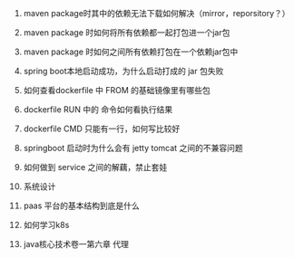 1. maven package时其中的依赖无法下载如何解决（mirror，reporsitory？）

2. maven package 时如何将所有依赖都一起打包进一个jar包
3. maven package 时如何之间所有依赖打包在一个依赖jar包中
4. spring boot本地启动成功，为什么启动打成的 jar 包失败
5. 如何查看dockerfile 中 FROM 的基础镜像里有哪些包
6. dockerfile RUN 中的 命令如何看执行结果
7. dockerfile CMD 只能有一行，如何写比较好
8. springboot 启动时为什么会有 jetty tomcat 之间的不兼容问题
9. 如何做到 service 之间的解藕，禁止套娃
10. 系统设计
11. paas 平台的基本结构到底是什么
12. 如何学习k8s
13. java核心技术卷一第六章 代理
